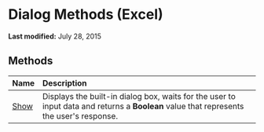 
# Dialog Methods (Excel)

 **Last modified:** July 28, 2015


## Methods



|**Name**|**Description**|
|:-----|:-----|
| [Show](7c69ecc2-fdd5-c91b-1c66-e3099bd69cb7.md)|Displays the built-in dialog box, waits for the user to input data and returns a  **Boolean** value that represents the user's response.|
